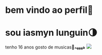# bem vindo ao perfil🖤
# sou iasmyn lunguin🌗
tenho 16 anos
gosto de musicas🎼ههههه
![](https://i.pinimg.com/736x/fd/c6/ce/fdc6ce1db4a351a2f1880e0e1ccb7632.jpg)
